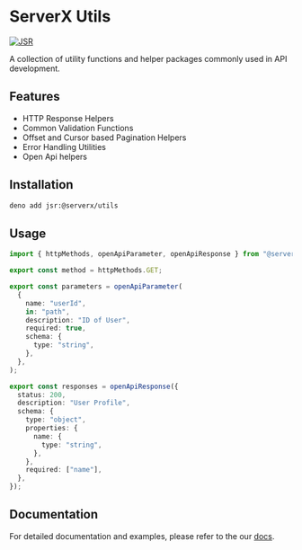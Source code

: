 # ServerX Utils

[![JSR](https://jsr.io/badges/@serverx/utils)](https://jsr.io/@serverx/utils)

A collection of utility functions and helper packages commonly used in API
development.

## Features

- HTTP Response Helpers
- Common Validation Functions
- Offset and Cursor based Pagination Helpers
- Error Handling Utilities
- Open Api helpers

## Installation

```bash
deno add jsr:@serverx/utils
```

## Usage

```typescript
import { httpMethods, openApiParameter, openApiResponse } from "@serverx/utils";

export const method = httpMethods.GET;

export const parameters = openApiParameter(
  {
    name: "userId",
    in: "path",
    description: "ID of User",
    required: true,
    schema: {
      type: "string",
    },
  },
);

export const responses = openApiResponse({
  status: 200,
  description: "User Profile",
  schema: {
    type: "object",
    properties: {
      name: {
        type: "string",
      },
    },
    required: ["name"],
  },
});
```

## Documentation

For detailed documentation and examples, please refer to the our
[docs](https://github.com/MihirJayavant/serverx/wiki/Utils).
